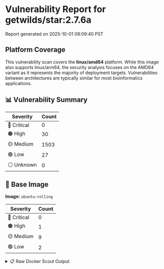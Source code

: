 # Vulnerability Report for getwilds/star:2.7.6a

Report generated on 2025-10-01 08:09:40 PST

## Platform Coverage

This vulnerability scan covers the **linux/amd64** platform. While this image also supports linux/arm64, the security analysis focuses on the AMD64 variant as it represents the majority of deployment targets. Vulnerabilities between architectures are typically similar for most bioinformatics applications.

## 📊 Vulnerability Summary

| Severity | Count |
|----------|-------|
| 🔴 Critical | 0 |
| 🟠 High | 30 |
| 🟡 Medium | 1503 |
| 🟢 Low | 27 |
| ⚪ Unknown | 0 |

## 🐳 Base Image

**Image:** `ubuntu:rolling`

| Severity | Count |
|----------|-------|
| 🔴 Critical | 0 |
| 🟠 High | 1 |
| 🟡 Medium | 9 |
| 🟢 Low | 2 |

<details>
<summary>📋 Raw Docker Scout Output</summary>

```text
Target     │  getwilds/star:2.7.6a  │    0C    30H   1503M    27L   
    digest   │  74a4b8919554                  │                               
  Base image │  ubuntu:rolling                │    0C     1H     9M     2L    

What's next:
    View vulnerabilities → docker scout cves getwilds/star:2.7.6a
    Include policy results in your quickview by supplying an organization → docker scout quickview getwilds/star:2.7.6a --org <organization>
```
</details>
